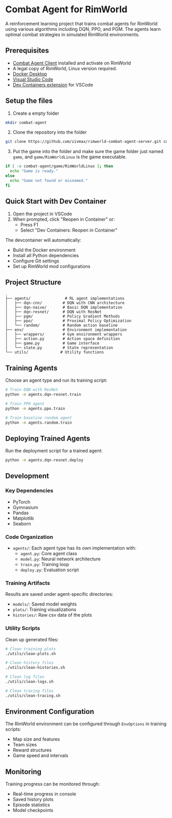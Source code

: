# Combat Agent for RimWorld

A reinforcement learning project that trains combat agents for RimWorld using various algorithms including DQN, PPO, and PGM. The agents learn optimal combat strategies in simulated RimWorld environments.

## Prerequisites
- [Combat Agent Client](https://github.com/zivmax/rimworld-combat-agent-client) installed and activate on RimWorld
- A legal copy of RimWorld, Linux version required.
- [Docker Desktop](https://www.docker.com/products/docker-desktop/)
- [Visual Studio Code](https://code.visualstudio.com/)
- [Dev Containers extension](https://marketplace.visualstudio.com/items?itemName=ms-vscode-remote.remote-containers) for VSCode

## Setup the files

1. Create a empty folder
```sh
mkdir combat-agent
```

2. Clone the repository into the folder
```sh
git clone https://github.com/zivmax/rimworld-combat-agent-server.git combat-agent/agent-server
```

3. Put the game into the folder and make sure the game folder just named `game`, and `game/RimWorldLinux` is the game executable.
```sh
if [ -x combat-agent/game/RimWorldLinux ]; then
  echo "Game is ready."
else
  echo "Game not found or misnamed."
fi
```

## Quick Start with Dev Container

1. Open the project in VSCode
2. When prompted, click "Reopen in Container" or:
   - Press F1
   - Select "Dev Containers: Reopen in Container"

The devcontainer will automatically:
- Build the Docker environment
- Install all Python dependencies
- Configure Git settings
- Set up RimWorld mod configurations

## Project Structure

```
.
├── agents/               # RL agent implementations
│   ├── dqn-cnn/         # DQN with CNN architecture
│   ├── dqn-naive/       # Basic DQN implementation  
│   ├── dqn-resnet/      # DQN with ResNet
│   ├── pgm/             # Policy Gradient Methods
│   ├── ppo/             # Proximal Policy Optimization
│   └── random/          # Random action baseline
├── env/                 # Environment implementation
│   ├── wrappers/        # Gym environment wrappers
│   ├── action.py        # Action space definition
│   ├── game.py          # Game interface
│   └── state.py         # State representation
└── utils/              # Utility functions
```

## Training Agents

Choose an agent type and run its training script:

```bash
# Train DQN with ResNet
python -m agents.dqn-resnet.train

# Train PPO agent
python -m agents.ppo.train

# Train baseline random agent
python -m agents.random.train
```

## Deploying Trained Agents

Run the deployment script for a trained agent:

```bash
python -m agents.dqn-resnet.deploy
```

## Development

### Key Dependencies

- PyTorch
- Gymnasium
- Pandas
- Matplotlib
- Seaborn

### Code Organization

- `agents/`: Each agent type has its own implementation with:
  - `agent.py`: Core agent class
  - `model.py`: Neural network architecture
  - `train.py`: Training loop
  - `deploy.py`: Evaluation script

### Training Artifacts

Results are saved under agent-specific directories:

- `models/`: Saved model weights
- `plots/`: Training visualizations
- `histories/`: Raw csv data of the plots

### Utility Scripts

Clean up generated files:
```bash
# Clean training plots
./utils/clean-plots.sh

# Clean history files
./utils/clean-histories.sh

# Clean log files
./utils/clean-logs.sh

# Clean tracing files
./utils/clean-tracing.sh
```

## Environment Configuration

The RimWorld environment can be configured through `EnvOptions` in training scripts:
- Map size and features
- Team sizes
- Reward structures
- Game speed and intervals

## Monitoring

Training progress can be monitored through:
- Real-time progress in console
- Saved history plots
- Episode statistics
- Model checkpoints

